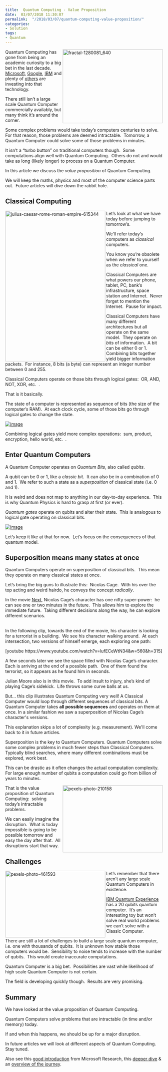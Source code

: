 ```yaml
---
title:  Quantum Computing - Value Proposition
date:  03/07/2018 11:30:07
permalink:  "/2018/03/07/quantum-computing-value-proposition/"
categories:
- Solution
tags:
- Quantum
---
```

<p><a href="assets/2018/3/quantum-computing-value-proposition/fractal-1280081_640.jpg"><img width="320" height="236" title="fractal-1280081_640" align="right" style="border:0 currentcolor;border-image:none;float:right;display:inline;background-image:none;" alt="fractal-1280081_640" src="assets/2018/3/quantum-computing-value-proposition/fractal-1280081_640_thumb.jpg" border="0" /></a></p><p>Quantum Computing has gone from being an academic curiosity to a big bet in the last decade.&nbsp; <a href="http://www.zdnet.com/article/microsofts-next-big-bet-clue-its-just-hired-four-top-quantum-computing-scientists/">Microsoft</a>, <a href="https://www.ft.com/content/4b40be6c-0181-11e8-9650-9c0ad2d7c5b5">Google</a>, <a href="https://arstechnica.com/science/2016/05/how-ibms-new-five-qubit-universal-quantum-computer-works/">IBM</a> and plenty of <a href="https://quantumcomputingreport.com/players/public-companies/">others</a> are investing into that technology.</p><p>There still isn’t a large scale Quantum Computer commercially availably, but many think it’s around the corner.</p><p>Some complex problems would take today’s computers centuries to solve.&nbsp; For that reason, those problems are deemed intractable.&nbsp; Tomorrow, a Quantum Computer could solve some of those problems in minutes.</p><p>It isn’t a “turbo button” on traditional computers though.&nbsp; Some computations align well with Quantum Computing.&nbsp; Others do not and would take as long (likely longer) to process on a Quantum Computer.</p><p>In this article we discuss the <em>value proposition</em> of Quantum Computing.</p><p>We will keep the maths, physics and most of the computer science parts out.&nbsp; Future articles will dive down the rabbit hole.</p><h2>Classical Computing</h2><p><a href="assets/2018/3/quantum-computing-value-proposition/julius-caesar-rome-roman-empire-615344.jpg"><img width="320" height="481" title="julius-caesar-rome-roman-empire-615344" align="left" style="border:0 currentcolor;border-image:none;float:left;display:inline;background-image:none;" alt="julius-caesar-rome-roman-empire-615344" src="assets/2018/3/quantum-computing-value-proposition/julius-caesar-rome-roman-empire-615344_thumb.jpg" border="0" /></a>Let’s look at what we have today before jumping to tomorrow’s.</p><p>We’ll refer today’s computers as <em>classical</em> computers.</p><p>You know you’re obsolete when we refer to yourself as the <em>classical </em>one.</p><p>Classical Computers are what powers our phone, tablet, PC, bank’s infrastructure, space station and Internet.&nbsp; Never forget to mention the Internet.&nbsp; Pause for impact.</p><p>Classical Computers have many different architectures but all operate on the same model.&nbsp; They operate on <em>bits</em> of information.&nbsp; A bit can be either 0 or 1.&nbsp; Combining bits together yield bigger information packets.&nbsp; For instance, 8 bits (a byte) can represent an integer number between 0 and 255.</p><p>Classical Computers operate on those bits through logical gates:&nbsp; OR, AND, NOT, XOR, etc.&nbsp; .</p><p>That is it basically.</p><p>The state of a computer is represented as sequence of bits (the size of the computer’s RAM).&nbsp; At each clock cycle, some of those bits go through logical gates to change the state.</p><p><a href="assets/2018/3/quantum-computing-value-proposition/image3.png"><img title="image" style="border:0 currentcolor;border-image:none;display:inline;background-image:none;" alt="image" src="assets/2018/3/quantum-computing-value-proposition/image_thumb3.png" border="0" /></a></p><p>Combining logical gates yield more complex operations:&nbsp; sum, product, encryption, hello world, etc.&nbsp; .</p><h2>Enter Quantum Computers</h2><p>A Quantum Computer operates on <em>Quantum Bits</em>, also called <em>qubits</em>.</p><p>A qubit can be 0 or 1, like a <em>classic bit</em>.&nbsp; It can also be in a combination of 0 and 1.&nbsp; We refer to such a state as a <em>superposition</em> of classical state (i.e. 0 and 1).</p><p>It is weird and does not map to anything in our day-to-day experience.&nbsp; This is why Quantum Physics is hard to grasp at first (or ever).</p><p><em>Quantum gates </em>operate on qubits and alter their state.&nbsp; This is analogous to logical gate operating on classical bits.</p><p><a href="assets/2018/3/quantum-computing-value-proposition/image5.png"><img title="image" style="border:0 currentcolor;border-image:none;display:inline;background-image:none;" alt="image" src="assets/2018/3/quantum-computing-value-proposition/image_thumb5.png" border="0" /></a></p><p>
Let’s keep it like at that for now.&nbsp; Let’s focus on the consequences of that quantum model.</p><h2>Superposition means many states at once</h2><p>Quantum Computers operate on superposition of classical bits.&nbsp; This mean they operate on many classical states at once.</p><p>Let’s bring the big guns to illustrate this:&nbsp; Nicolas Cage.&nbsp; With his over the top acting and weird hairdo, he conveys the concept <em>radically</em>.</p><p>In the movie <a href="https://en.wikipedia.org/wiki/Next_(2007_film)">Next</a>, Nicolas Cage’s character has one nifty super-power:&nbsp; he can see one or two minutes in the future.&nbsp; This allows him to explore the immediate future.&nbsp; Taking different decisions along the way, he can explore different scenarios.</p><p><br />
In the following clip, towards the end of the movie, his character is looking for a terrorist in a building.&nbsp; We see his character walking around.&nbsp; At each intersection, two versions of himself emerge, each exploring one path:</p><p>[youtube https://www.youtube.com/watch?v=lufECeWtN34&amp;w=560&amp;h=315]
</p>
<p>A few seconds later we see the space filled with Nicolas Cage’s character.&nbsp; Each is arriving at the end of a possible path.&nbsp; One of them found the terrorist, so it appears as he found him in seconds.</p><p>Julian Moore also is in this movie.&nbsp; To add insult to injury, she’s kind of playing Cage’s sidekick.&nbsp; Life throws some curve balls at us.</p><p>But… this clip illustrates Quantum Computing very well! A Classical Computer would loop through different sequences of classical bits. A Quantum Computer takes <strong>all possible sequences</strong> and operates on them at once. In a similar fashion we saw a superposition of Nicolas Cage’s character's versions.</p><p></p><p>This explanation skips a lot of complexity (e.g. measurement). We'll come back to it in future articles.</p><p>Superposition is the key to Quantum Computers. Quantum Computers solve some complex problems in much fewer steps than Classical Computers. Typically blind searches, where many different combinations must be explored, work best.<br /></p>
<p>This can be drastic as it often changes the actual computation complexity.&nbsp; For large enough number of qubits a computation could go from billion of years to minutes.</p><p><a href="assets/2018/3/quantum-computing-value-proposition/pexels-photo-2101581.jpg"><img width="320" height="214" title="pexels-photo-210158" align="right" style="border:0 currentcolor;border-image:none;float:right;display:inline;background-image:none;" alt="pexels-photo-210158" src="assets/2018/3/quantum-computing-value-proposition/pexels-photo-210158_thumb1.jpg" border="0" /></a>That is the value proposition of Quantum Computing:&nbsp; solving today’s intractable problems.</p><p>We can easily imagine the disruption.&nbsp; What is today impossible is going to be possible tomorrow and easy the day after that.&nbsp; All disruptions start that way.</p><h2>Challenges</h2><p><a href="assets/2018/3/quantum-computing-value-proposition/pexels-photo-461593.jpg"><img width="320" height="213" title="pexels-photo-461593" align="left" style="border:0 currentcolor;border-image:none;float:left;display:inline;background-image:none;" alt="pexels-photo-461593" src="assets/2018/3/quantum-computing-value-proposition/pexels-photo-461593_thumb.jpg" border="0" /></a>Let’s remember that there aren’t any large scale Quantum Computers in existence.</p><p><a href="https://en.wikipedia.org/wiki/IBM_Quantum_Experience">IBM Quantum Experience</a> has a 20 qubits quantum computer.&nbsp; It’s an interesting toy but won’t solve real world problems we can’t solve with a Classic Computer.</p><p>There are still a lot of challenges to build a large scale quantum computer, i.e. one with thousands of qubits.&nbsp; It is unknown how stable those computers would be.&nbsp; Sensibility to noise tends to increase with the number of qubits.&nbsp; This would create inaccurate computations.</p><p>Quantum Computer is a big bet.&nbsp; Possibilities are vast while likelihood of high scale Quantum Computer is not certain.</p><p>The field is developing quickly though.&nbsp; Results are very promising.</p><h2>Summary</h2><p>We have looked at the value proposition of Quantum Computing.</p><p>
Quantum Computers solve problems that are intractable (in time and/or memory) today.</p><p>If and when this happens, we should be up for a major disruption.</p><p>In future articles we will look at different aspects of Quantum Computing.&nbsp; Stay tuned.</p><p>Also see this <a href="https://www.youtube.com/watch?v=70Z-UUPjYY4">good introduction</a> from Microsoft Research, this <a href="https://www.youtube.com/watch?v=nWqs6S259Z4">deeper dive</a> &amp; an <a href="https://www.youtube.com/watch?v=N3csr3fXBfo">overview of the journey</a>.</p>